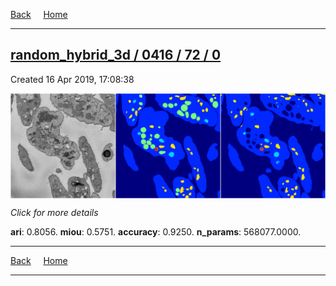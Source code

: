 
[Back](..)&nbsp;&nbsp;&nbsp;&nbsp;&nbsp;[Home](https://leapmanlab.github.io/snapshots)

---

<div class="summary"><a href="0"><h2>random_hybrid_3d / 0416 / 72 / 0</h2></a><p>Created 16 Apr 2019, 17:08:38
</p><a href="0"><img src="0/media/summary.png" align="center"></a><p>
<i>Click for more details</i>
</p></div>

**ari**: 0.8056. **miou**: 0.5751. **accuracy**: 0.9250. **n_params**: 568077.0000. 

---

[Back](..)&nbsp;&nbsp;&nbsp;&nbsp;&nbsp;[Home](https://leapmanlab.github.io/snapshots)

---